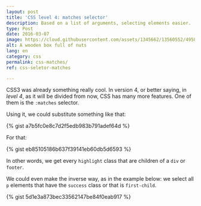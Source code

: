 ```yaml
---
layout: post
title: 'CSS level 4: matches selector'
description: Based on a list of arguments, selecting elements easier.
type: Post
date: 2016-03-07
image: https://cloud.githubusercontent.com/assets/1345662/13560552/4958f4e4-e3ff-11e5-8de4-20372d14ab0b.jpg
alt: A wooden box full of nuts
lang: en
category: css
permalink: css-matches/
ref: css-seletor-matches

---
```

CSS3 was already something really cool. In version 4, or better saying, in _level 4_, as it will be divided from now, CSS has many more features. One of them is the `:matches` selector.

Using it, we could substitute something like that:

{% gist a7b5fc0e8c7d2f5edb983b791adef64d %}

For that:

{% gist eb85105186b637f39141eb60db5d6593 %}

In other words, we get every `highlight` class that are children of a `div` or `footer`.

We could even make the inverse way, as in the example below: we select all `p` elements that have the `success` class or that is `first-child`.

{% gist 5d1e3a873bec33562147be84f0eab917 %}